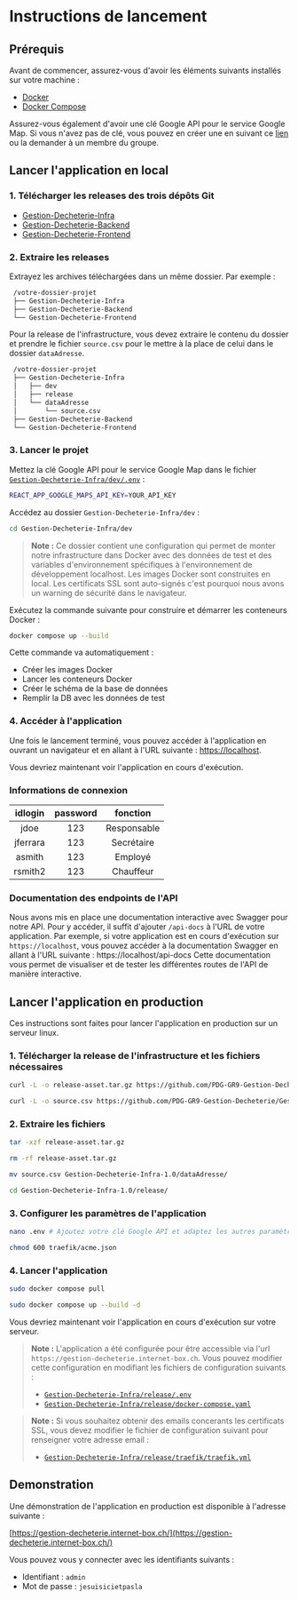 # Instructions de lancement

## Prérequis

Avant de commencer, assurez-vous d'avoir les éléments suivants installés sur votre machine :
- [Docker](https://www.docker.com/)
- [Docker Compose](https://docs.docker.com/compose/)

Assurez-vous également d'avoir une clé Google API pour le service Google Map. Si vous n'avez pas de clé, vous pouvez en créer une en suivant ce [lien](https://developers.google.com/maps/documentation/javascript/get-api-key?hl=fr) ou la demander à un membre du groupe.

## Lancer l'application en local

### 1. Télécharger les releases des trois dépôts Git

   - [Gestion-Decheterie-Infra](https://github.com/PDG-GR9-Gestion-Decheterie/Gestion-Decheterie-Infra/releases/latest)
   - [Gestion-Decheterie-Backend](https://github.com/PDG-GR9-Gestion-Decheterie/Gestion-Decheterie-Backend/releases/latest)
   - [Gestion-Decheterie-Frontend](https://github.com/PDG-GR9-Gestion-Decheterie/Gestion-Decheterie-Frontend/releases/latest)

### 2. Extraire les releases

   Extrayez les archives téléchargées dans un même dossier. Par exemple :

   ```bash
    /votre-dossier-projet
    ├── Gestion-Decheterie-Infra
    ├── Gestion-Decheterie-Backend
    └── Gestion-Decheterie-Frontend
   ```

   Pour la release de l'infrastructure, vous devez extraire le contenu du dossier et prendre le fichier `source.csv` pour le mettre à la place de celui dans le dossier `dataAdresse`.

   ```bash
    /votre-dossier-projet
    ├── Gestion-Decheterie-Infra
    │   ├── dev
    │   ├── release
    │   └── dataAdresse
    │       └── source.csv
    ├── Gestion-Decheterie-Backend
    └── Gestion-Decheterie-Frontend
   ```

### 3. Lancer le projet

Mettez la clé Google API pour le service Google Map dans le fichier [`Gestion-Decheterie-Infra/dev/.env`](../dev/.env) :
```bash
REACT_APP_GOOGLE_MAPS_API_KEY=YOUR_API_KEY
```
Accédez au dossier `Gestion-Decheterie-Infra/dev` :
```bash
cd Gestion-Decheterie-Infra/dev
```

> **Note :** Ce dossier contient une configuration qui permet de monter notre infrastructure dans Docker avec des données de test et des variables d'environnement spécifiques à l'environnement de développement localhost. Les images Docker sont construites en local. Les certificats SSL sont auto-signés c'est pourquoi nous avons un warning de sécurité dans le navigateur.

Exécutez la commande suivante pour construire et démarrer les conteneurs Docker :
```bash
docker compose up --build
```
Cette commande va automatiquement :
- Créer les images Docker
- Lancer les conteneurs Docker
- Créer le schéma de la base de données
- Remplir la DB avec les données de test

### 4. Accéder à l'application
Une fois le lancement terminé, vous pouvez accéder à l'application en ouvrant un navigateur et en allant à l'URL suivante : [https://localhost](https://localhost).

Vous devriez maintenant voir l'application en cours d'exécution.

### Informations de connexion
|  idlogin  | password |   fonction    |
|:---------:|:--------:|:-------------:|
|   jdoe    |   123    | Responsable   |
| jferrara  |   123    | Secrétaire    |
|  asmith   |   123    |   Employé     |
| rsmith2   |   123    |   Chauffeur   |


### Documentation des endpoints de l'API
Nous avons mis en place une documentation interactive avec Swagger pour notre API. Pour y accéder, il suffit d'ajouter `/api-docs` à l'URL de votre application. Par exemple, si votre application est en cours d'exécution sur `https://localhost`, vous pouvez accéder à la documentation Swagger en allant à l'URL suivante :
https://localhost/api-docs
Cette documentation vous permet de visualiser et de tester les différentes routes de l'API de manière interactive.

## Lancer l'application en production
Ces instructions sont faites pour lancer l'application en production sur un serveur linux.

### 1. Télécharger la release de l'infrastructure et les fichiers nécessaires

```bash
curl -L -o release-asset.tar.gz https://github.com/PDG-GR9-Gestion-Decheterie/Gestion-Decheterie-Infra/archive/refs/tags/V1.0.tar.gz
```

```bash
curl -L -o source.csv https://github.com/PDG-GR9-Gestion-Decheterie/Gestion-Decheterie-Infra/releases/download/V1.0/source.csv
```

### 2. Extraire les fichiers

```bash
tar -xzf release-asset.tar.gz
```

```bash
rm -rf release-asset.tar.gz
```

```bash
mv source.csv Gestion-Decheterie-Infra-1.0/dataAdresse/
```

```bash
cd Gestion-Decheterie-Infra-1.0/release/
```

### 3. Configurer les paramètres de l'application

```bash
nano .env # Ajoutez votre clé Google API et adaptez les autres paramètres
```
   
```bash
chmod 600 traefik/acme.json
```

### 4. Lancer l'application

```bash
sudo docker compose pull

sudo docker compose up --build -d
```

Vous devriez maintenant voir l'application en cours d'exécution sur votre serveur.

> **Note :** L'application a été configurée pour être accessible via l'url `https://gestion-decheterie.internet-box.ch`. Vous pouvez modifier cette configuration en modifiant les fichiers de configuration suivants :
> - [`Gestion-Decheterie-Infra/release/.env`](../release/.env)
> - [`Gestion-Decheterie-Infra/release/docker-compose.yaml`](../release/docker-compose.yaml)

> **Note :** Si vous souhaitez obtenir des emails concerants les certificats SSL, vous devez modifier le fichier de configuration suivant pour renseigner votre adresse email :
> - [`Gestion-Decheterie-Infra/release/traefik/traefik.yml`](../release/traefik/traefik.yaml)

## Demonstration

Une démonstration de l'application en production est disponible à l'adresse suivante : 

[https://gestion-decheterie.internet-box.ch/](https://gestion-decheterie.internet-box.ch/)

Vous pouvez vous y connecter avec les identifiants suivants :
   - Identifiant : `admin`
   - Mot de passe : `jesuisicietpasla`
